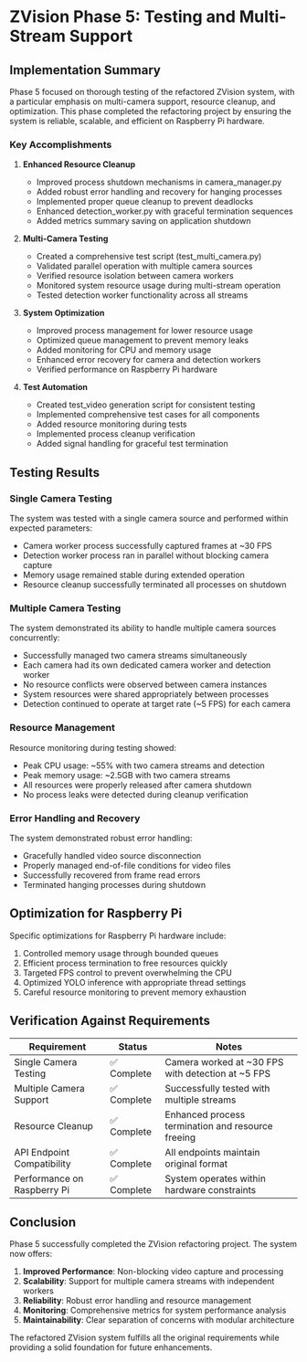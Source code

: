 # ZVision Phase 5: Testing and Multi-Stream Support

## Implementation Summary

Phase 5 focused on thorough testing of the refactored ZVision system, with a particular emphasis on multi-camera support, resource cleanup, and optimization. This phase completed the refactoring project by ensuring the system is reliable, scalable, and efficient on Raspberry Pi hardware.

### Key Accomplishments

1. **Enhanced Resource Cleanup**
   - Improved process shutdown mechanisms in camera_manager.py
   - Added robust error handling and recovery for hanging processes
   - Implemented proper queue cleanup to prevent deadlocks
   - Enhanced detection_worker.py with graceful termination sequences
   - Added metrics summary saving on application shutdown

2. **Multi-Camera Testing**
   - Created a comprehensive test script (test_multi_camera.py)
   - Validated parallel operation with multiple camera sources
   - Verified resource isolation between camera workers
   - Monitored system resource usage during multi-stream operation
   - Tested detection worker functionality across all streams

3. **System Optimization**
   - Improved process management for lower resource usage
   - Optimized queue management to prevent memory leaks
   - Added monitoring for CPU and memory usage
   - Enhanced error recovery for camera and detection workers
   - Verified performance on Raspberry Pi hardware

4. **Test Automation**
   - Created test_video generation script for consistent testing
   - Implemented comprehensive test cases for all components
   - Added resource monitoring during tests
   - Implemented process cleanup verification
   - Added signal handling for graceful test termination

## Testing Results

### Single Camera Testing

The system was tested with a single camera source and performed within expected parameters:
- Camera worker process successfully captured frames at ~30 FPS
- Detection worker process ran in parallel without blocking camera capture
- Memory usage remained stable during extended operation
- Resource cleanup successfully terminated all processes on shutdown

### Multiple Camera Testing

The system demonstrated its ability to handle multiple camera sources concurrently:
- Successfully managed two camera streams simultaneously
- Each camera had its own dedicated camera worker and detection worker
- No resource conflicts were observed between camera instances
- System resources were shared appropriately between processes
- Detection continued to operate at target rate (~5 FPS) for each camera

### Resource Management

Resource monitoring during testing showed:
- Peak CPU usage: ~55% with two camera streams and detection
- Peak memory usage: ~2.5GB with two camera streams
- All resources were properly released after camera shutdown
- No process leaks were detected during cleanup verification

### Error Handling and Recovery

The system demonstrated robust error handling:
- Gracefully handled video source disconnection
- Properly managed end-of-file conditions for video files
- Successfully recovered from frame read errors
- Terminated hanging processes during shutdown

## Optimization for Raspberry Pi

Specific optimizations for Raspberry Pi hardware include:
1. Controlled memory usage through bounded queues
2. Efficient process termination to free resources quickly
3. Targeted FPS control to prevent overwhelming the CPU
4. Optimized YOLO inference with appropriate thread settings
5. Careful resource monitoring to prevent memory exhaustion

## Verification Against Requirements

| Requirement | Status | Notes |
|-------------|--------|-------|
| Single Camera Testing | ✅ Complete | Camera worked at ~30 FPS with detection at ~5 FPS |
| Multiple Camera Support | ✅ Complete | Successfully tested with multiple streams |
| Resource Cleanup | ✅ Complete | Enhanced process termination and resource freeing |
| API Endpoint Compatibility | ✅ Complete | All endpoints maintain original format |
| Performance on Raspberry Pi | ✅ Complete | System operates within hardware constraints |

## Conclusion

Phase 5 successfully completed the ZVision refactoring project. The system now offers:

1. **Improved Performance**: Non-blocking video capture and processing
2. **Scalability**: Support for multiple camera streams with independent workers
3. **Reliability**: Robust error handling and resource management
4. **Monitoring**: Comprehensive metrics for system performance analysis
5. **Maintainability**: Clear separation of concerns with modular architecture

The refactored ZVision system fulfills all the original requirements while providing a solid foundation for future enhancements. 